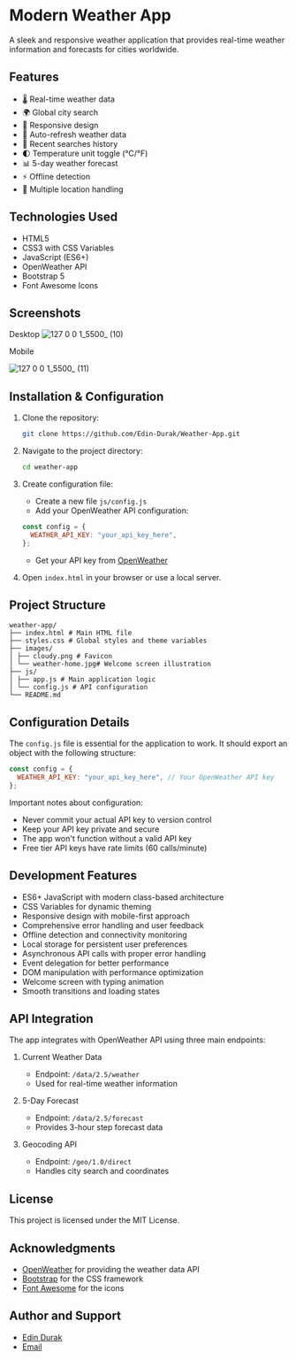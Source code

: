 # Modern Weather App

A sleek and responsive weather application that provides real-time weather information and forecasts for cities worldwide.

## Features

- 🌡️ Real-time weather data
- 🌍 Global city search
- 📱 Responsive design
- 🔄 Auto-refresh weather data
- 📍 Recent searches history
- 🌓 Temperature unit toggle (°C/°F)
- 📊 5-day weather forecast
- ⚡ Offline detection
- 🎯 Multiple location handling

## Technologies Used

- HTML5
- CSS3 with CSS Variables
- JavaScript (ES6+)
- OpenWeather API
- Bootstrap 5
- Font Awesome Icons

## Screenshots

Desktop
![127 0 0 1_5500_ (10)](https://github.com/user-attachments/assets/cf3b1916-3d1d-465b-9211-8082d0c779fe)

Mobile

![127 0 0 1_5500_ (11)](https://github.com/user-attachments/assets/c2199f5f-9b64-41cd-b768-87183130043d)

## Installation & Configuration

1. Clone the repository:

   ```bash
   git clone https://github.com/Edin-Durak/Weather-App.git
   ```

2. Navigate to the project directory:

   ```bash
   cd weather-app
   ```

3. Create configuration file:

   - Create a new file `js/config.js`
   - Add your OpenWeather API configuration:

   ```javascript
   const config = {
     WEATHER_API_KEY: "your_api_key_here",
   };
   ```

   - Get your API key from [OpenWeather](https://openweathermap.org/api)

4. Open `index.html` in your browser or use a local server.

## Project Structure

```
weather-app/
├── index.html # Main HTML file
├── styles.css # Global styles and theme variables
├── images/
│ ├── cloudy.png # Favicon
│ └── weather-home.jpg# Welcome screen illustration
├── js/
│ ├── app.js # Main application logic
│ └── config.js # API configuration
└── README.md
```

## Configuration Details

The `config.js` file is essential for the application to work. It should export an object with the following structure:

```javascript
const config = {
  WEATHER_API_KEY: "your_api_key_here", // Your OpenWeather API key
};
```

Important notes about configuration:

- Never commit your actual API key to version control
- Keep your API key private and secure
- The app won't function without a valid API key
- Free tier API keys have rate limits (60 calls/minute)

## Development Features

- ES6+ JavaScript with modern class-based architecture
- CSS Variables for dynamic theming
- Responsive design with mobile-first approach
- Comprehensive error handling and user feedback
- Offline detection and connectivity monitoring
- Local storage for persistent user preferences
- Asynchronous API calls with proper error handling
- Event delegation for better performance
- DOM manipulation with performance optimization
- Welcome screen with typing animation
- Smooth transitions and loading states

## API Integration

The app integrates with OpenWeather API using three main endpoints:

1. Current Weather Data

   - Endpoint: `/data/2.5/weather`
   - Used for real-time weather information

2. 5-Day Forecast

   - Endpoint: `/data/2.5/forecast`
   - Provides 3-hour step forecast data

3. Geocoding API
   - Endpoint: `/geo/1.0/direct`
   - Handles city search and coordinates

## License

This project is licensed under the MIT License.

## Acknowledgments

- [OpenWeather](https://openweathermap.org/) for providing the weather data API
- [Bootstrap](https://getbootstrap.com/) for the CSS framework
- [Font Awesome](https://fontawesome.com/) for the icons

## Author and Support

- [Edin Durak](https://github.com/Edin-Durak)
- [Email](mailto:edindurak8@gmail.com)
